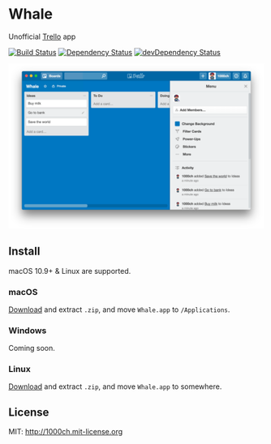 # Whale

Unofficial [Trello](https://trello.com/) app

[![Build Status](https://travis-ci.org/1000ch/whale.svg?branch=master)](https://travis-ci.org/1000ch/whale)
[![Dependency Status](https://david-dm.org/1000ch/whale.svg)](https://david-dm.org/1000ch/whale)
[![devDependency Status](https://david-dm.org/1000ch/whale/dev-status.svg)](https://david-dm.org/1000ch/whale?type=dev)

![Whale demo](demo.png)

## Install

macOS 10.9+ & Linux are supported.

### macOS

[Download](https://github.com/1000ch/whale/releases) and extract `.zip`, and move `Whale.app` to `/Applications`.

### Windows

Coming soon.

### Linux

[Download](https://github.com/1000ch/whale/releases) and extract `.zip`, and move `Whale.app` to somewhere.

## License

MIT: http://1000ch.mit-license.org
